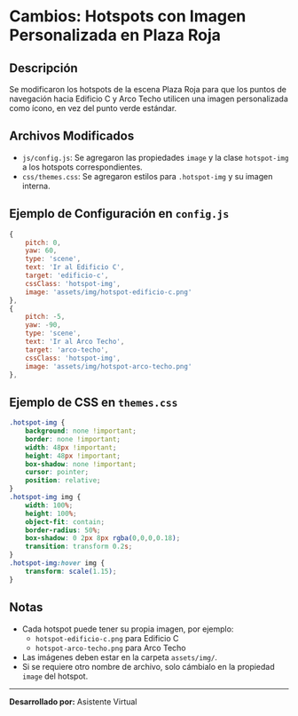 # Cambios: Hotspots con Imagen Personalizada en Plaza Roja

## Descripción
Se modificaron los hotspots de la escena Plaza Roja para que los puntos de navegación hacia Edificio C y Arco Techo utilicen una imagen personalizada como ícono, en vez del punto verde estándar.

## Archivos Modificados
- `js/config.js`: Se agregaron las propiedades `image` y la clase `hotspot-img` a los hotspots correspondientes.
- `css/themes.css`: Se agregaron estilos para `.hotspot-img` y su imagen interna.

## Ejemplo de Configuración en `config.js`
```javascript
{
    pitch: 0,
    yaw: 60,
    type: 'scene',
    text: 'Ir al Edificio C',
    target: 'edificio-c',
    cssClass: 'hotspot-img',
    image: 'assets/img/hotspot-edificio-c.png'
},
{
    pitch: -5,
    yaw: -90,
    type: 'scene',
    text: 'Ir al Arco Techo',
    target: 'arco-techo',
    cssClass: 'hotspot-img',
    image: 'assets/img/hotspot-arco-techo.png'
},
```

## Ejemplo de CSS en `themes.css`
```css
.hotspot-img {
    background: none !important;
    border: none !important;
    width: 48px !important;
    height: 48px !important;
    box-shadow: none !important;
    cursor: pointer;
    position: relative;
}
.hotspot-img img {
    width: 100%;
    height: 100%;
    object-fit: contain;
    border-radius: 50%;
    box-shadow: 0 2px 8px rgba(0,0,0,0.18);
    transition: transform 0.2s;
}
.hotspot-img:hover img {
    transform: scale(1.15);
}
```

## Notas
- Cada hotspot puede tener su propia imagen, por ejemplo:
  - `hotspot-edificio-c.png` para Edificio C
  - `hotspot-arco-techo.png` para Arco Techo
- Las imágenes deben estar en la carpeta `assets/img/`.
- Si se requiere otro nombre de archivo, solo cámbialo en la propiedad `image` del hotspot.

---
**Desarrollado por:** Asistente Virtual 